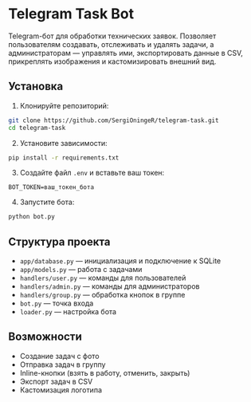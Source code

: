 # Telegram Task Bot

Telegram-бот для обработки технических заявок. Позволяет пользователям создавать, отслеживать и удалять задачи, а администраторам — управлять ими, экспортировать данные в CSV, прикреплять изображения и кастомизировать внешний вид.

## Установка

1. Клонируйте репозиторий:
```bash
git clone https://github.com/SergiOningeR/telegram-task.git
cd telegram-task
```

2. Установите зависимости:
```bash
pip install -r requirements.txt
```

3. Создайте файл `.env` и вставьте ваш токен:
```env
BOT_TOKEN=ваш_токен_бота
```

4. Запустите бота:
```bash
python bot.py
```

## Структура проекта

- `app/database.py` — инициализация и подключение к SQLite
- `app/models.py` — работа с задачами
- `handlers/user.py` — команды для пользователей
- `handlers/admin.py` — команды для администраторов
- `handlers/group.py` — обработка кнопок в группе
- `bot.py` — точка входа
- `loader.py` — настройка бота

## Возможности

- Создание задач с фото
- Отправка задач в группу
- Inline-кнопки (взять в работу, отменить, закрыть)
- Экспорт задач в CSV
- Кастомизация логотипа
